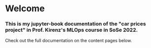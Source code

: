 # Welcome

### This is my jupyter-book documentation of the "car prices project" in Prof. Kirenz's MLOps course in SoSe 2022.

Check out the full documentation on the content pages below.
